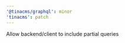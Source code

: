```yaml
---
'@tinacms/graphql': minor
'tinacms': patch
---
```


Allow backend/client to include partial queries
